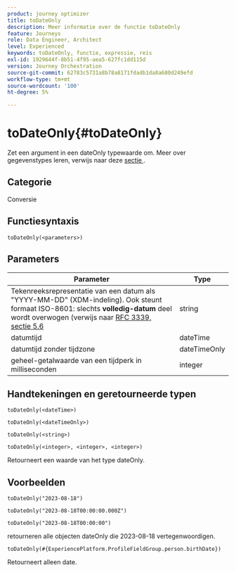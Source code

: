 ```yaml
---
product: journey optimizer
title: toDateOnly
description: Meer informatie over de functie toDateOnly
feature: Journeys
role: Data Engineer, Architect
level: Experienced
keywords: toDateOnly, functie, expressie, reis
exl-id: 1929644f-8b51-4f95-aea5-627fc1dd115d
version: Journey Orchestration
source-git-commit: 62783c5731a8b78a8171fdadb1da8a680d249efd
workflow-type: tm+mt
source-wordcount: '100'
ht-degree: 5%

---
```


# toDateOnly{#toDateOnly}

Zet een argument in een dateOnly typewaarde om. Meer over gegevenstypes leren, verwijs naar deze [ sectie ](../expression/data-types.md).

## Categorie

Conversie

## Functiesyntaxis

`toDateOnly(<parameters>)`

## Parameters

| Parameter | Type |
|-----------|------------------|
| Tekenreeksrepresentatie van een datum als &quot;YYYY-MM-DD&quot; (XDM-indeling). Ook steunt formaat ISO-8601: slechts **volledig-datum** deel wordt overwogen (verwijs naar [ RFC 3339, sectie 5.6 ](https://www.rfc-editor.org/rfc/rfc3339#section-5.6) | string |
| datumtijd | dateTime |
| datumtijd zonder tijdzone | dateTimeOnly |
| geheel-getalwaarde van een tijdperk in milliseconden | integer |

## Handtekeningen en geretourneerde typen

`toDateOnly(<dateTime>)`

`toDateOnly(<dateTimeOnly>)`

`toDateOnly(<string>)`

`toDateOnly(<integer>, <integer>, <integer>)`

Retourneert een waarde van het type dateOnly.

## Voorbeelden

`toDateOnly("2023-08-18")`

`toDateOnly("2023-08-18T00:00:00.000Z")`

`toDateOnly("2023-08-18T00:00:00")`

retourneren alle objecten dateOnly die 2023-08-18 vertegenwoordigen.

`toDateOnly(#{ExperiencePlatform.ProfileFieldGroup.person.birthDate})`

Retourneert alleen date.
